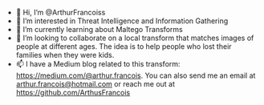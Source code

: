 - 👋 Hi, I’m @ArthurFrancoiss
- 👀 I’m interested in Threat Intelligence and Information Gathering
- 🌱 I’m currently learning about Maltego Transforms
- 💞️ I’m looking to collaborate on a local transform that matches images of people at different ages. The idea is to help people who lost their families when they were kids.
- 📫 I have a Medium blog related to this transform: https://medium.com/@arthur.francois. You can also send me an email at arthur.francois@hotmail.com or reach me out at https://github.com/ArthusFrancois

<!---
ArthurFrancoiss/ArthurFrancoiss is a ✨ special ✨ repository because its `README.md` (this file) appears on your GitHub profile.
You can click the Preview link to take a look at your changes.
--->
